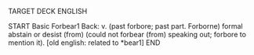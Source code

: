 TARGET DECK
ENGLISH

START
Basic
Forbear1
Back: v. (past forbore; past part. Forborne) formal abstain or desist (from) (could not forbear (from) speaking out; forbore to mention it). [old english: related to *bear1]
END
